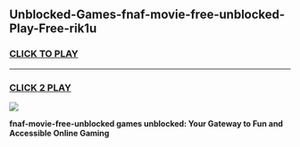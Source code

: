 
## Unblocked-Games-fnaf-movie-free-unblocked-Play-Free-rik1u
<h3>
<a href="https://premium76.site?title=fnaf-movie-free-unblocked&ref=10A">CLICK TO PLAY</a></h3>
<hr>

<h3>
<a href="https://premium76.site?title=fnaf-movie-free-unblocked&ref=10A">CLICK 2 PLAY</a>
  
</h3>

<a href="https://premium76.site?title=fnaf-movie-free-unblocked&ref=10A"><img src="https://clearcache.store/games.png"></a>


**fnaf-movie-free-unblocked games unblocked: Your Gateway to Fun and Accessible Online Gaming**
